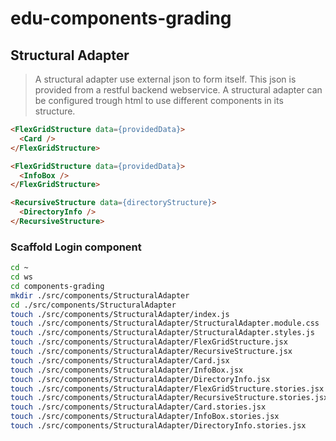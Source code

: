 # edu-components-grading

## Structural Adapter

> A structural adapter use external json to form itself. This json is provided from a restful backend webservice.
> A structural adapter can be configured trough html to use different components in its structure.


```html
<FlexGridStructure data={providedData}>
  <Card />
</FlexGridStructure>
```


```html
<FlexGridStructure data={providedData}>
  <InfoBox />
</FlexGridStructure>
```

```html
<RecursiveStructure data={directoryStructure}>
  <DirectoryInfo />
</RecursiveStructure>
```

### Scaffold Login component

```bash
cd ~
cd ws
cd components-grading
mkdir ./src/components/StructuralAdapter
cd ./src/components/StructuralAdapter
touch ./src/components/StructuralAdapter/index.js
touch ./src/components/StructuralAdapter/StructuralAdapter.module.css
touch ./src/components/StructuralAdapter/StructuralAdapter.styles.js
touch ./src/components/StructuralAdapter/FlexGridStructure.jsx
touch ./src/components/StructuralAdapter/RecursiveStructure.jsx
touch ./src/components/StructuralAdapter/Card.jsx
touch ./src/components/StructuralAdapter/InfoBox.jsx
touch ./src/components/StructuralAdapter/DirectoryInfo.jsx
touch ./src/components/StructuralAdapter/FlexGridStructure.stories.jsx
touch ./src/components/StructuralAdapter/RecursiveStructure.stories.jsx
touch ./src/components/StructuralAdapter/Card.stories.jsx
touch ./src/components/StructuralAdapter/InfoBox.stories.jsx
touch ./src/components/StructuralAdapter/DirectoryInfo.stories.jsx
```
